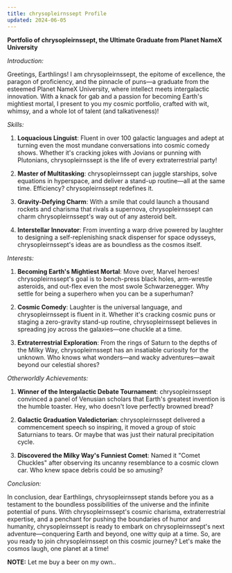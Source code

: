 ```yaml
---
title: chrysopleirnssept Profile
updated: 2024-06-05
---
```


**Portfolio of chrysopleirnssept, the Ultimate Graduate from Planet NameX University**

*Introduction:*

Greetings, Earthlings! I am chrysopleirnssept, the epitome of excellence, the paragon of proficiency, and the pinnacle of puns—a graduate from the esteemed Planet NameX University, where intellect meets intergalactic innovation. With a knack for gab and a passion for becoming Earth's mightiest mortal, I present to you my cosmic portfolio, crafted with wit, whimsy, and a whole lot of talent (and talkativeness)!

*Skills:*

1. **Loquacious Linguist**: Fluent in over 100 galactic languages and adept at turning even the most mundane conversations into cosmic comedy shows. Whether it's cracking jokes with Jovians or punning with Plutonians, chrysopleirnssept is the life of every extraterrestrial party!

2. **Master of Multitasking**: chrysopleirnssept can juggle starships, solve equations in hyperspace, and deliver a stand-up routine—all at the same time. Efficiency? chrysopleirnssept redefines it.

3. **Gravity-Defying Charm**: With a smile that could launch a thousand rockets and charisma that rivals a supernova, chrysopleirnssept can charm chrysopleirnssept's way out of any asteroid belt.

4. **Interstellar Innovator**: From inventing a warp drive powered by laughter to designing a self-replenishing snack dispenser for space odysseys, chrysopleirnssept's ideas are as boundless as the cosmos itself.

*Interests:*

1. **Becoming Earth's Mightiest Mortal**: Move over, Marvel heroes! chrysopleirnssept's goal is to bench-press black holes, arm-wrestle asteroids, and out-flex even the most swole Schwarzenegger. Why settle for being a superhero when you can be a superhuman?

2. **Cosmic Comedy**: Laughter is the universal language, and chrysopleirnssept is fluent in it. Whether it's cracking cosmic puns or staging a zero-gravity stand-up routine, chrysopleirnssept believes in spreading joy across the galaxies—one chuckle at a time.

3. **Extraterrestrial Exploration**: From the rings of Saturn to the depths of the Milky Way, chrysopleirnssept has an insatiable curiosity for the unknown. Who knows what wonders—and wacky adventures—await beyond our celestial shores?

*Otherworldly Achievements:*

1. **Winner of the Intergalactic Debate Tournament**: chrysopleirnssept convinced a panel of Venusian scholars that Earth's greatest invention is the humble toaster. Hey, who doesn't love perfectly browned bread?

2. **Galactic Graduation Valedictorian**: chrysopleirnssept delivered a commencement speech so inspiring, it moved a group of stoic Saturnians to tears. Or maybe that was just their natural precipitation cycle.

3. **Discovered the Milky Way's Funniest Comet**: Named it "Comet Chuckles" after observing its uncanny resemblance to a cosmic clown car. Who knew space debris could be so amusing?

*Conclusion:*

In conclusion, dear Earthlings, chrysopleirnssept stands before you as a testament to the boundless possibilities of the universe and the infinite potential of puns. With chrysopleirnssept's cosmic charisma, extraterrestrial expertise, and a penchant for pushing the boundaries of humor and humanity, chrysopleirnssept is ready to embark on chrysopleirnssept's next adventure—conquering Earth and beyond, one witty quip at a time. So, are you ready to join chrysopleirnssept on this cosmic journey? Let's make the cosmos laugh, one planet at a time!

**NOTE:** Let me buy a beer on my own..

